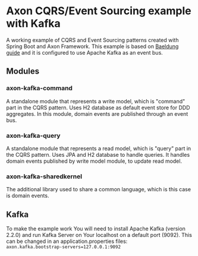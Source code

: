 # Axon CQRS/Event Sourcing example with Kafka
A working example of CQRS and Event Sourcing patterns created with Spring Boot and Axon Framework. This example is based on [Baeldung guide](https://www.baeldung.com/axon-cqrs-event-sourcing) and it is configured to use Apache Kafka as an event bus.

## Modules
### axon-kafka-command
A standalone module that represents a write model, which is "command" part in the CQRS pattern. Uses H2 database as default event store for DDD aggregates. In this module, domain events are published through an event bus.

### axon-kafka-query
A standalone module that represents a read model, which is "query" part in the CQRS pattern. Uses JPA and H2 database to handle queries. It handles domain events published by write model module, to update read model.

### axon-kafka-sharedkernel
The additional library used to share a common language, which is this case is domain events.

## Kafka
To make the example work You will need to install Apache Kafka (version 2.2.0) and run Kafka Server on Your localhost on a default port (9092). This can be changed in an application.properties files:  
```axon.kafka.bootstrap-servers=127.0.0.1:9092```  
